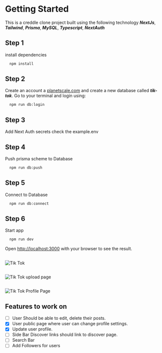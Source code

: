  # Getting Started

This is a creddle clone project built using the following technology ***NextJs***, ***Tailwind***, ***Prisma***, ***MySQL***, ***Typescript***, ***NextAuth***
## Step 1

install dependencies

```bash
  npm install
```

## Step 2

Create an account a [planetscale.com](https://planetscale.com/) and create a new database called **_tik-tok_**. Go to your terminal and login using:

```bash
  npm run db:login
```


## Step 3
Add Next Auth secrets check the example.env

## Step 4

Push prisma scheme to Database

```bash
  npm run db:push
```

## Step 5

Connect to Database

```bash
  npm run db:connect
```

## Step 6

Start app

```bash
  npm run dev
```

Open [http://localhost:3000](http://localhost:3000) with your browser to see the result.

## 


![Tik Tok](https://user-images.githubusercontent.com/58061791/183218450-7cade322-a8bf-4882-b4f0-a91d1da67c0b.png)

## 

![Tik Tok upload page](https://user-images.githubusercontent.com/58061791/183219187-3fdd1354-4551-4eef-8fd9-17a4389e3545.png)

##

![Tik Tok Profile Page](https://user-images.githubusercontent.com/58061791/183222993-d2d22712-e743-462a-9e1d-ff8c2d91d09f.png)


## Features to work on

- [ ] User Should be able to edit, delete their posts.
- [x] User public page where user can change profile settings.
- [x] Update user profile.
- [ ] Side Bar Discover links should link to discover page.
- [ ] Search Bar
- [ ] Add Followers for users
